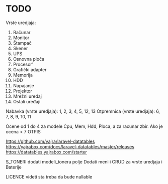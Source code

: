 # TODO

Vrste uredjaja:

1. Računar
2. Monitor
3. Štampač
4. Skener
5. UPS
6. Osnovna ploča
7. Procesor'
8. Grafički adapter
9. Memorija
10. HDD
11. Napajanje
12. Projektor
13. Mrežni uređaj
14. Ostali uređaji

Nabavka (vrste uredjaja): 1, 2, 3, 4, 5, 12, 13
Otpremnica (vrste uredjaja): 6, 7, 8, 9, 10, 11

Ocene od 1 do 4 za modele Cpu, Mem, Hdd, Ploca, a za racunar zbir. Ako je ocena < 7 OTPIS

https://github.com/yajra/laravel-datatables
https://yajrabox.com/docs/laravel-datatables/master/releases
https://datatables.yajrabox.com/starter


S_TONERI dodati modeli_tonera polje
Dodati meni i CRUD za vrste uredjaja i Baterije

LICENCE videti sta treba da bude nullable
